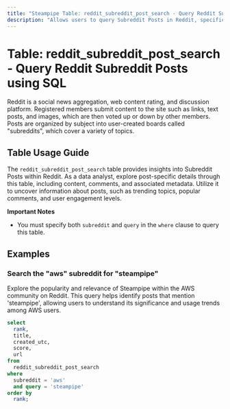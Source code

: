 ```yaml
---
title: "Steampipe Table: reddit_subreddit_post_search - Query Reddit Subreddit Posts using SQL"
description: "Allows users to query Subreddit Posts in Reddit, specifically providing insights into the posts' content, comments, and metadata."
---
```


# Table: reddit_subreddit_post_search - Query Reddit Subreddit Posts using SQL

Reddit is a social news aggregation, web content rating, and discussion platform. Registered members submit content to the site such as links, text posts, and images, which are then voted up or down by other members. Posts are organized by subject into user-created boards called "subreddits", which cover a variety of topics.

## Table Usage Guide

The `reddit_subreddit_post_search` table provides insights into Subreddit Posts within Reddit. As a data analyst, explore post-specific details through this table, including content, comments, and associated metadata. Utilize it to uncover information about posts, such as trending topics, popular comments, and user engagement levels.

**Important Notes**
- You must specify both `subreddit` and `query` in the `where` clause to query this table.

## Examples

### Search the "aws" subreddit for "steampipe"
Explore the popularity and relevance of Steampipe within the AWS community on Reddit. This query helps identify posts that mention 'steampipe', allowing users to understand its significance and usage trends among AWS users.

```sql
select
  rank,
  title,
  created_utc,
  score,
  url
from
  reddit_subreddit_post_search
where
  subreddit = 'aws'
  and query = 'steampipe'
order by
  rank;
```